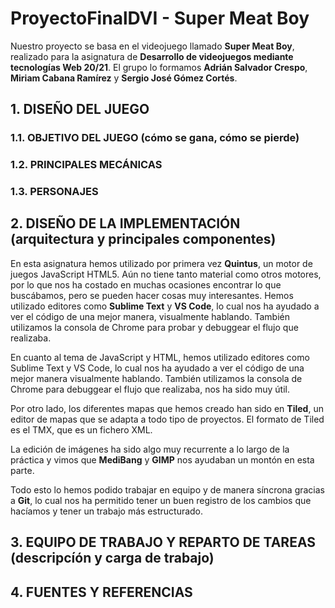 # ProyectoFinalDVI - Super Meat Boy
Nuestro proyecto se basa en el videojuego llamado **Super Meat Boy**, realizado para la asignatura de **Desarrollo de videojuegos mediante tecnologías Web 20/21**. El grupo lo formamos **Adrián Salvador Crespo**, **Miriam Cabana Ramírez** y **Sergio José Gómez Cortés**.
## 1. DISEÑO DEL JUEGO






### 1.1. OBJETIVO DEL JUEGO (cómo se gana, cómo se pierde)


### 1.2. PRINCIPALES MECÁNICAS


### 1.3. PERSONAJES

	




## 2. DISEÑO DE LA IMPLEMENTACIÓN (arquitectura y principales componentes)
En esta asignatura hemos utilizado por primera vez **Quintus**, un motor de juegos JavaScript HTML5. Aún no tiene tanto material como otros motores, por lo que nos ha costado en muchas ocasiones encontrar lo que buscábamos, pero se pueden hacer cosas muy interesantes.
Hemos utilizado editores como **Sublime Text** y **VS Code**, lo cual nos ha ayudado a ver el código de una mejor manera, visualmente hablando. También utilizamos la consola de Chrome para probar y debuggear el flujo que realizaba. 

En cuanto al tema de JavaScript y HTML, hemos utilizado editores como Sublime Text y VS Code, lo cual nos ha ayudado a ver el código de una mejor manera visualmente hablando. También utilizamos la consola de Chrome para debuggear el flujo que realizaba, nos ha sido muy útil.

Por otro lado, los diferentes mapas que hemos creado han sido en **Tiled**, un editor de mapas que se adapta a todo tipo de proyectos. El formato de Tiled es el TMX, que es un fichero XML.

La edición de imágenes ha sido algo muy recurrente a lo largo de la práctica y vimos que **MediBang** y **GIMP** nos ayudaban un montón en esta parte.

Todo esto lo hemos podido trabajar en equipo y de manera síncrona gracias a **Git**, lo cual nos ha permitido tener un buen registro de los cambios que hacíamos y tener un trabajo más estructurado. 


## 3. EQUIPO DE TRABAJO Y REPARTO DE TAREAS (descripcíón y carga de trabajo)









## 4. FUENTES Y REFERENCIAS
